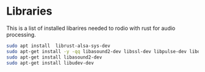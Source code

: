 # Libraries
This is a list of installed libarires needed to rodio with rust for audio processing. 
```bash
sudo apt install  librust-alsa-sys-dev
sudo apt-get install -y -qq libasound2-dev libssl-dev libpulse-dev libdbus-1-dev portaudio19-dev 
sudo apt-get install libasound2-dev
sudo apt-get install libudev-dev
```
